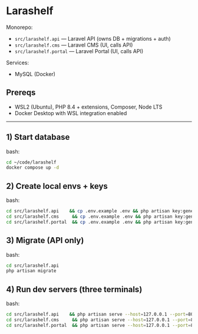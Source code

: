 # Larashelf

Monorepo:
- `src/larashelf.api`    — Laravel API (owns DB + migrations + auth)
- `src/larashelf.cms`    — Laravel CMS (UI, calls API)
- `src/larashelf.portal` — Laravel Portal (UI, calls API)

Services:
- MySQL (Docker)

## Prereqs
- WSL2 (Ubuntu), PHP 8.4 + extensions, Composer, Node LTS
- Docker Desktop with WSL integration enabled

---

## 1) Start database
bash:
```bash
cd ~/code/larashelf
docker compose up -d
```

## 2) Create local envs + keys
bash:
```bash
cd src/larashelf.api    && cp .env.example .env && php artisan key:generate && cd -
cd src/larashelf.cms     && cp .env.example .env && php artisan key:generate && cd -
cd src/larashelf.portal  && cp .env.example .env && php artisan key:generate && cd -
```

## 3) Migrate (API only)
bash:
```bash
cd src/larashelf.api
php artisan migrate
```

## 4) Run dev servers (three terminals)
bash:
```bash
cd src/larashelf.api    && php artisan serve --host=127.0.0.1 --port=8001
cd src/larashelf.cms     && php artisan serve --host=127.0.0.1 --port=8002
cd src/larashelf.portal  && php artisan serve --host=127.0.0.1 --port=8003
```